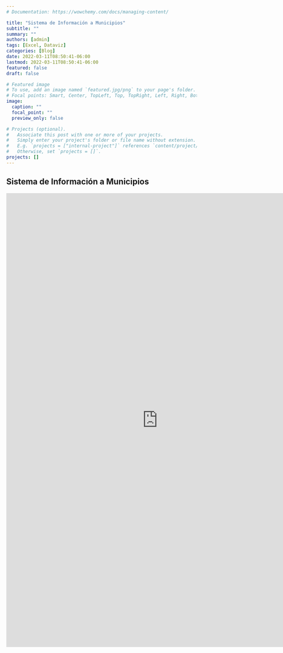 ```yaml
---
# Documentation: https://wowchemy.com/docs/managing-content/

title: "Sistema de Información a Municipios"
subtitle: ""
summary: ""
authors: [admin]
tags: [Excel, Dataviz]
categories: [Blog]
date: 2022-03-11T08:50:41-06:00
lastmod: 2022-03-11T08:50:41-06:00
featured: false
draft: false

# Featured image
# To use, add an image named `featured.jpg/png` to your page's folder.
# Focal points: Smart, Center, TopLeft, Top, TopRight, Left, Right, BottomLeft, Bottom, BottomRight.
image:
  caption: ""
  focal_point: ""
  preview_only: false

# Projects (optional).
#   Associate this post with one or more of your projects.
#   Simply enter your project's folder or file name without extension.
#   E.g. `projects = ["internal-project"]` references `content/project/deep-learning/index.md`.
#   Otherwise, set `projects = []`.
projects: []
---
```


## Sistema de Información a Municipios

<iframe width="800" height="1200" frameborder="0" scrolling="no" src="https://onedrive.live.com/embed?resid=BD690B672B3ADC3A%212130&authkey=%21AHJLClJHb5vhmDs&em=2&wdAllowInteractivity=False&AllowTyping=True&Item=Ficha&wdHideGridlines=True&wdDownloadButton=True&wdInConfigurator=True"></iframe>